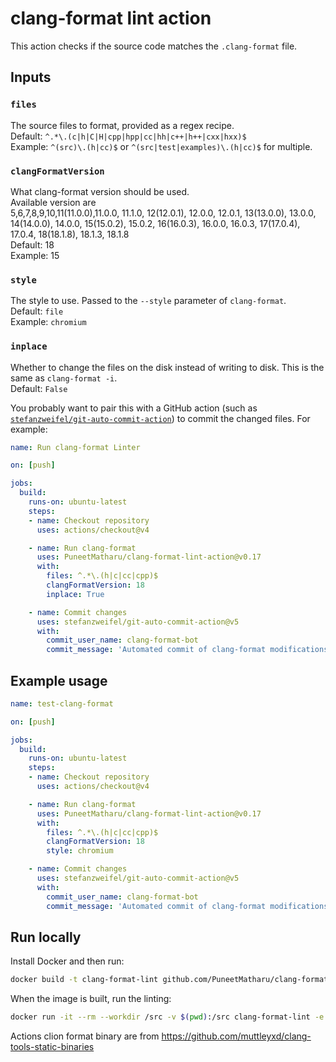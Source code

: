 # clang-format lint action

This action checks if the source code matches the `.clang-format` file.

## Inputs

### `files`

The source files to format, provided as a regex recipe.\
Default: `^.*\.(c|h|C|H|cpp|hpp|cc|hh|c++|h++|cxx|hxx)$`\
Example: `^(src)\.(h|cc)$` or `^(src|test|examples)\.(h|cc)$` for multiple.

### `clangFormatVersion`

What clang-format version should be used.\
Available version are\
5,6,7,8,9,10,11(11.0.0),11.0.0, 11.1.0, 12(12.0.1), 12.0.0, 12.0.1, 13(13.0.0), 13.0.0, 14(14.0.0), 14.0.0, 15(15.0.2), 15.0.2, 16(16.0.3), 16.0.0, 16.0.3, 17(17.0.4), 17.0.4, 18(18.1.8), 18.1.3, 18.1.8\
Default: 18\
Example: 15

### `style`

The style to use. Passed to the `--style` parameter of `clang-format`.\
Default: `file`\
Example: `chromium`

### `inplace`

Whether to change the files on the disk instead of writing to disk. This is the
same as `clang-format -i`.\
Default: `False`

You probably want to pair this with a GitHub action (such as [`stefanzweifel/git-auto-commit-action`](https://github.com/stefanzweifel/git-auto-commit-action)) to commit the changed files. For example:

```yml
name: Run clang-format Linter

on: [push]

jobs:
  build:
    runs-on: ubuntu-latest
    steps:
    - name: Checkout repository
      uses: actions/checkout@v4

    - name: Run clang-format
      uses: PuneetMatharu/clang-format-lint-action@v0.17
      with:
        files: ^.*\.(h|c|cc|cpp)$
        clangFormatVersion: 18
        inplace: True

    - name: Commit changes
      uses: stefanzweifel/git-auto-commit-action@v5
      with:
        commit_user_name: clang-format-bot
        commit_message: 'Automated commit of clang-format modifications.'
```

## Example usage

```yml
name: test-clang-format

on: [push]

jobs:
  build:
    runs-on: ubuntu-latest
    steps:
    - name: Checkout repository
      uses: actions/checkout@v4

    - name: Run clang-format
      uses: PuneetMatharu/clang-format-lint-action@v0.17
      with:
        files: ^.*\.(h|c|cc|cpp)$
        clangFormatVersion: 18
        style: chromium

    - name: Commit changes
      uses: stefanzweifel/git-auto-commit-action@v5
      with:
        commit_user_name: clang-format-bot
        commit_message: 'Automated commit of clang-format modifications.'
```

## Run locally

Install Docker and then run:

```bash
docker build -t clang-format-lint github.com/PuneetMatharu/clang-format-lint-action
```

When the image is built, run the linting:

```bash
docker run -it --rm --workdir /src -v $(pwd):/src clang-format-lint -e /clang-format/clang-format16.0.3 .
```

Actions clion format binary are from https://github.com/muttleyxd/clang-tools-static-binaries
